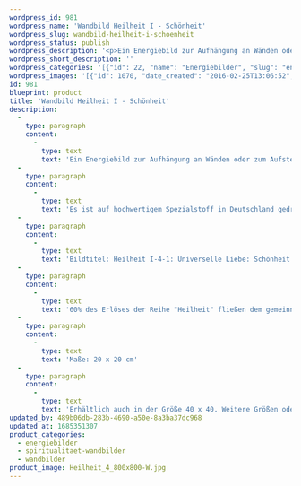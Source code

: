 ```yaml
---
wordpress_id: 981
wordpress_name: 'Wandbild Heilheit I - Schönheit'
wordpress_slug: wandbild-heilheit-i-schoenheit
wordpress_status: publish
wordpress_description: '<p>Ein Energiebild zur Aufhängung an Wänden oder zum Aufstellen im Raum mit einem aktivierbaren Informationsfeld zu: Heilheit - Universelle Liebe - Schönheit  - Zuversicht: Aktivierung eines Zustands inneren Heilseins. Bewusstseins für die eigene Schönheit erlangen und dafür, dass alles "gut" ist, wie es ist. Wahrnehmungsfähigkeit für das, was stimmig, intakt und förderlich ist vertiefen. Wie sämtliche Bilder aus der Reihe ''Heilheit'' repräsentiert auch dieses das angemessene Gefühl, eingebunden zu sein in das, was wir universelle Liebe nennen.</p><p>Es ist auf hochwertigem Spezialstoff in Deutschland gedruckt und sorgfältig in Handarbeit auf Holzkeilrahmen aufgezogen. Laut Herstellerangaben ist der farbintensive Druck 70 Jahre lichtecht, waschbar und in einem umweltorientierten Verfahren hergestellt. Der Oberstoff ist mit einer Spezialbeschichtung unterfüttert, so dass, bei Aufhängung an der Wand, der rückseitige Holzrahmen auch bei hellen Farben unsichtbar ist.</p><p>Bildtitel: Heilheit I-4-1: Universelle Liebe: Schönheit &amp; Zuversicht. Reihe: Heilheit</p><p>60% des Erlöses der Reihe "Heilheit" fließen dem gemeinnützigen <a href="http://www.elveden.de/foerderverein/">Elveden Förderverein  e.V.</a> zu.</p><p>Maße: 20 x 20 cm</p><p>Erhältlich auch in der Größe 40 x 40. Weitere Größen oder andere Seitenverhältnisse, sind bis 200 cm individuell für Sie innerhalb weniger Tage herstellbar. Bitte kontaktieren Sie uns hierfür unter <a href="mailto:info@elvedenverlag.de">info@elvedenverlag.de</a>.</p><p><a href="https://my.feenbaum.de/anwendung-energie-wandbilder/">Anwendungshinweise</a>      <a href="https://my.feenbaum.de/produktinformation-wandbilder/">Produktinformationen</a></p>'
wordpress_short_description: ''
wordpress_categories: '[{"id": 22, "name": "Energiebilder", "slug": "energiebilder"}, {"id": 42, "name": "Spiritualit\u00e4t", "slug": "spiritualitaet-wandbilder"}, {"id": 24, "name": "Wandbilder", "slug": "wandbilder"}]'
wordpress_images: '[{"id": 1070, "date_created": "2016-02-25T13:06:52", "date_created_gmt": "2016-02-25T11:06:52", "date_modified": "2016-02-25T13:06:52", "date_modified_gmt": "2016-02-25T11:06:52", "src": "https://my.feenbaum.de/wp-content/uploads/2016/02/Heilheit_4_800x800-W.jpg", "name": "Heilheit_4_800x800-W", "alt": ""}]'
id: 981
blueprint: product
title: 'Wandbild Heilheit I - Schönheit'
description:
  -
    type: paragraph
    content:
      -
        type: text
        text: 'Ein Energiebild zur Aufhängung an Wänden oder zum Aufstellen im Raum mit einem aktivierbaren Informationsfeld zu: Heilheit - Universelle Liebe - Schönheit  - Zuversicht: Aktivierung eines Zustands inneren Heilseins. Bewusstseins für die eigene Schönheit erlangen und dafür, dass alles "gut" ist, wie es ist. Wahrnehmungsfähigkeit für das, was stimmig, intakt und förderlich ist vertiefen. Wie sämtliche Bilder aus der Reihe ''Heilheit'' repräsentiert auch dieses das angemessene Gefühl, eingebunden zu sein in das, was wir universelle Liebe nennen.'
  -
    type: paragraph
    content:
      -
        type: text
        text: 'Es ist auf hochwertigem Spezialstoff in Deutschland gedruckt und sorgfältig in Handarbeit auf Holzkeilrahmen aufgezogen. Laut Herstellerangaben ist der farbintensive Druck 70 Jahre lichtecht, waschbar und in einem umweltorientierten Verfahren hergestellt. Der Oberstoff ist mit einer Spezialbeschichtung unterfüttert, so dass, bei Aufhängung an der Wand, der rückseitige Holzrahmen auch bei hellen Farben unsichtbar ist.'
  -
    type: paragraph
    content:
      -
        type: text
        text: 'Bildtitel: Heilheit I-4-1: Universelle Liebe: Schönheit & Zuversicht. Reihe: Heilheit'
  -
    type: paragraph
    content:
      -
        type: text
        text: '60% des Erlöses der Reihe "Heilheit" fließen dem gemeinnützigen Elveden Förderverein  e.V. zu.'
  -
    type: paragraph
    content:
      -
        type: text
        text: 'Maße: 20 x 20 cm'
  -
    type: paragraph
    content:
      -
        type: text
        text: 'Erhältlich auch in der Größe 40 x 40. Weitere Größen oder andere Seitenverhältnisse, sind bis 200 cm individuell für Sie innerhalb weniger Tage herstellbar. Bitte kontaktieren Sie uns hierfür unter info@elvedenverlag.de.'
updated_by: 489b06db-283b-4690-a50e-8a3ba37dc968
updated_at: 1685351307
product_categories:
  - energiebilder
  - spiritualitaet-wandbilder
  - wandbilder
product_image: Heilheit_4_800x800-W.jpg
---
```

